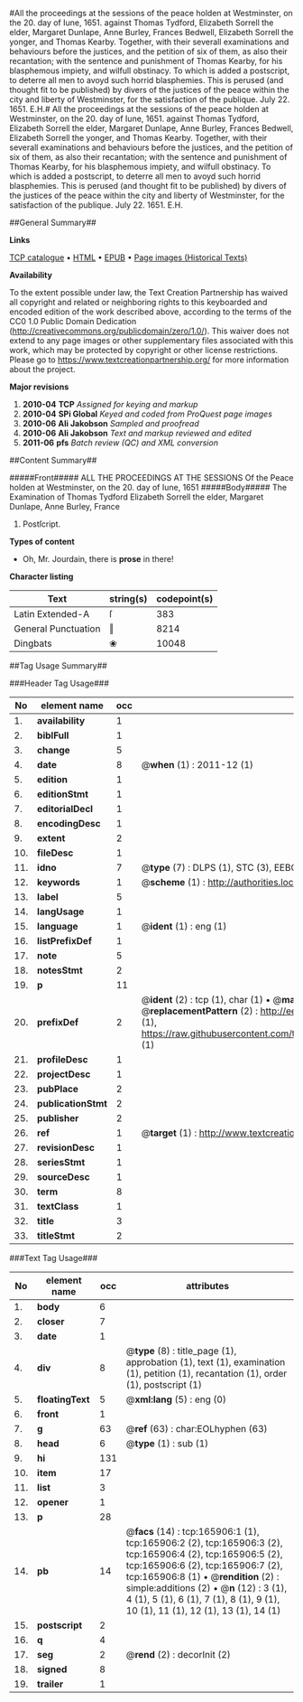 #All the proceedings at the sessions of the peace holden at Westminster, on the 20. day of Iune, 1651. against Thomas Tydford, Elizabeth Sorrell the elder, Margaret Dunlape, Anne Burley, Frances Bedwell, Elizabeth Sorrell the yonger, and Thomas Kearby. Together, with their severall examinations and behaviours before the justices, and the petition of six of them, as also their recantation; with the sentence and punishment of Thomas Kearby, for his blasphemous impiety, and wilfull obstinacy. To which is added a postscript, to deterre all men to avoyd such horrid blasphemies. This is perused (and thought fit to be published) by divers of the justices of the peace within the city and liberty of Westminster, for the satisfaction of the publique. July 22. 1651. E.H.#
All the proceedings at the sessions of the peace holden at Westminster, on the 20. day of Iune, 1651. against Thomas Tydford, Elizabeth Sorrell the elder, Margaret Dunlape, Anne Burley, Frances Bedwell, Elizabeth Sorrell the yonger, and Thomas Kearby. Together, with their severall examinations and behaviours before the justices, and the petition of six of them, as also their recantation; with the sentence and punishment of Thomas Kearby, for his blasphemous impiety, and wilfull obstinacy. To which is added a postscript, to deterre all men to avoyd such horrid blasphemies. This is perused (and thought fit to be published) by divers of the justices of the peace within the city and liberty of Westminster, for the satisfaction of the publique. July 22. 1651. E.H.

##General Summary##

**Links**

[TCP catalogue](http://www.ota.ox.ac.uk/tcp/)  • 
[HTML](http://tei.it.ox.ac.uk/tcp/Texts-HTML/free/A76/A76048.html)  • 
[EPUB](http://tei.it.ox.ac.uk/tcp/Texts-EPUB/free/A76/A76048.epub) • 
[Page images (Historical Texts)](https://historicaltexts.jisc.ac.uk/eebo-99865737e)

**Availability**

To the extent possible under law, the Text Creation Partnership has waived all copyright and related or neighboring rights to this keyboarded and encoded edition of the work described above, according to the terms of the CC0 1.0 Public Domain Dedication (http://creativecommons.org/publicdomain/zero/1.0/). This waiver does not extend to any page images or other supplementary files associated with this work, which may be protected by copyright or other license restrictions. Please go to https://www.textcreationpartnership.org/ for more information about the project.

**Major revisions**

1. __2010-04__ __TCP__ *Assigned for keying and markup*
1. __2010-04__ __SPi Global__ *Keyed and coded from ProQuest page images*
1. __2010-06__ __Ali Jakobson__ *Sampled and proofread*
1. __2010-06__ __Ali Jakobson__ *Text and markup reviewed and edited*
1. __2011-06__ __pfs__ *Batch review (QC) and XML conversion*

##Content Summary##

#####Front#####
ALL THE PROCEEDINGS AT THE SESSIONS Of the Peace holden at Westminster, on the 20. day of Iune, 1651
#####Body#####
The Examination of Thomas Tydford Elizabeth Sorrell the elder, Margaret Dunlape, Anne Burley, France
1. Postſcript.

**Types of content**

  * Oh, Mr. Jourdain, there is **prose** in there!

**Character listing**


|Text|string(s)|codepoint(s)|
|---|---|---|
|Latin Extended-A|ſ|383|
|General Punctuation|‖|8214|
|Dingbats|❀|10048|

##Tag Usage Summary##

###Header Tag Usage###

|No|element name|occ|attributes|
|---|---|---|---|
|1.|__availability__|1||
|2.|__biblFull__|1||
|3.|__change__|5||
|4.|__date__|8| @__when__ (1) : 2011-12 (1)|
|5.|__edition__|1||
|6.|__editionStmt__|1||
|7.|__editorialDecl__|1||
|8.|__encodingDesc__|1||
|9.|__extent__|2||
|10.|__fileDesc__|1||
|11.|__idno__|7| @__type__ (7) : DLPS (1), STC (3), EEBO-CITATION (1), PROQUEST (1), VID (1)|
|12.|__keywords__|1| @__scheme__ (1) : http://authorities.loc.gov/ (1)|
|13.|__label__|5||
|14.|__langUsage__|1||
|15.|__language__|1| @__ident__ (1) : eng (1)|
|16.|__listPrefixDef__|1||
|17.|__note__|5||
|18.|__notesStmt__|2||
|19.|__p__|11||
|20.|__prefixDef__|2| @__ident__ (2) : tcp (1), char (1)  •  @__matchPattern__ (2) : ([0-9\-]+):([0-9IVX]+) (1), (.+) (1)  •  @__replacementPattern__ (2) : http://eebo.chadwyck.com/downloadtiff?vid=$1&page=$2 (1), https://raw.githubusercontent.com/textcreationpartnership/Texts/master/tcpchars.xml#$1 (1)|
|21.|__profileDesc__|1||
|22.|__projectDesc__|1||
|23.|__pubPlace__|2||
|24.|__publicationStmt__|2||
|25.|__publisher__|2||
|26.|__ref__|1| @__target__ (1) : http://www.textcreationpartnership.org/docs/. (1)|
|27.|__revisionDesc__|1||
|28.|__seriesStmt__|1||
|29.|__sourceDesc__|1||
|30.|__term__|8||
|31.|__textClass__|1||
|32.|__title__|3||
|33.|__titleStmt__|2||


###Text Tag Usage###

|No|element name|occ|attributes|
|---|---|---|---|
|1.|__body__|6||
|2.|__closer__|7||
|3.|__date__|1||
|4.|__div__|8| @__type__ (8) : title_page (1), approbation (1), text (1), examination (1), petition (1), recantation (1), order (1), postscript (1)|
|5.|__floatingText__|5| @__xml:lang__ (5) : eng (0)|
|6.|__front__|1||
|7.|__g__|63| @__ref__ (63) : char:EOLhyphen (63)|
|8.|__head__|6| @__type__ (1) : sub (1)|
|9.|__hi__|131||
|10.|__item__|17||
|11.|__list__|3||
|12.|__opener__|1||
|13.|__p__|28||
|14.|__pb__|14| @__facs__ (14) : tcp:165906:1 (1), tcp:165906:2 (2), tcp:165906:3 (2), tcp:165906:4 (2), tcp:165906:5 (2), tcp:165906:6 (2), tcp:165906:7 (2), tcp:165906:8 (1)  •  @__rendition__ (2) : simple:additions (2)  •  @__n__ (12) : 3 (1), 4 (1), 5 (1), 6 (1), 7 (1), 8 (1), 9 (1), 10 (1), 11 (1), 12 (1), 13 (1), 14 (1)|
|15.|__postscript__|2||
|16.|__q__|4||
|17.|__seg__|2| @__rend__ (2) : decorInit (2)|
|18.|__signed__|8||
|19.|__trailer__|1||
